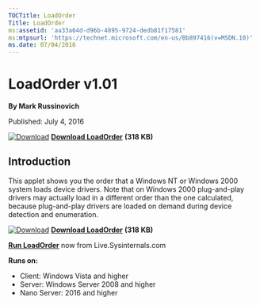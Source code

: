 ```yaml
--- 
TOCTitle: LoadOrder
Title: LoadOrder
ms:assetid: 'aa33a64d-d96b-4895-9724-dedb81f17581'
ms:mtpsurl: 'https://technet.microsoft.com/en-us/Bb897416(v=MSDN.10)'
ms.date: 07/04/2016
---
```


LoadOrder v1.01
===============

**By Mark Russinovich**

Published: July 4, 2016


[![Download](/media/landing/sysinternals/download_sm.png)](https://download.sysinternals.com/files/LoadOrder.zip) [**Download LoadOrder**](https://download.sysinternals.com/files/LoadOrder.zip) **(318 KB)**


## Introduction

This applet shows you the order that a Windows NT or Windows 2000 system
loads device drivers. Note that on Windows 2000 plug-and-play drivers
may actually load in a different order than the one calculated, because
plug-and-play drivers are loaded on demand during device detection and
enumeration.

[![Download](/media/landing/sysinternals/download_sm.png)](https://download.sysinternals.com/files/LoadOrder.zip) [**Download LoadOrder**](https://download.sysinternals.com/files/LoadOrder.zip) **(318 KB)**

[**Run LoadOrder**](https://live.sysinternals.com/LoadOrd.exe) now from Live.Sysinternals.com


**Runs on:**

-   Client: Windows Vista and higher
-   Server: Windows Server 2008 and higher
-   Nano Server: 2016 and higher



